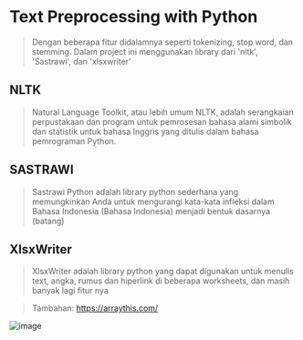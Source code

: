 # Text Preprocessing with Python

> Dengan beberapa fitur didalamnya seperti tokenizing, stop word, dan stemming. 
> Dalam project ini menggunakan library dari 'nltk', 'Sastrawi', dan 'xlsxwriter'

## NLTK
> Natural Language Toolkit, atau lebih umum NLTK, adalah serangkaian perpustakaan dan program untuk pemrosesan bahasa alami simbolik dan statistik untuk bahasa Inggris yang ditulis dalam bahasa pemrograman Python.

## SASTRAWI
> Sastrawi Python adalah library python sederhana yang memungkinkan Anda untuk mengurangi kata-kata infleksi dalam Bahasa Indonesia (Bahasa Indonesia) menjadi bentuk dasarnya (batang)
>

## XlsxWriter
> XlsxWriter adalah library python yang dapat digunakan untuk menulis text, angka, rumus dan hiperlink di beberapa worksheets, dan masih banyak lagi fitur nya
 
>Tambahan:
> https://arraythis.com/

![image](https://user-images.githubusercontent.com/45449889/108625326-e879df80-747c-11eb-8d7d-f4c3e92b27eb.png)
